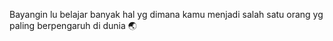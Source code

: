 Bayangin lu belajar banyak hal yg dimana kamu menjadi salah satu orang yg paling berpengaruh di dunia 🌏
 
<!--![Harlok's WakaTime stats](https://github-readme-stats.vercel.app/api/wakatime?username=pepeng28)-->

<!--https://wakatime.com/@pepeng28 -->

